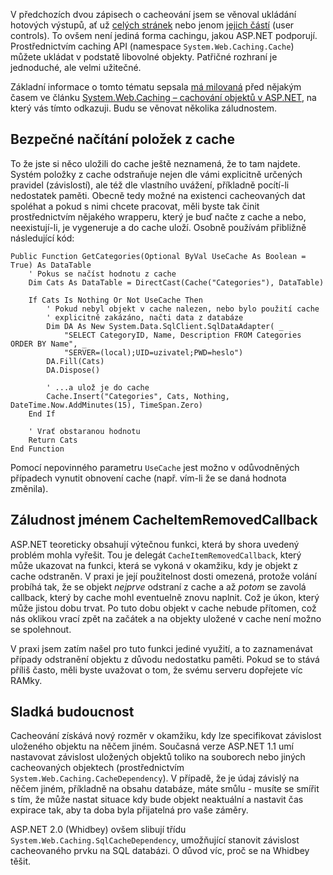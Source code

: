 <!-- dcterms:identifier = aspnetcz#7 -->
<!-- dcterms:title = ASP.NET caching pro více pokročilé: System.Web.Caching API -->
<!-- dcterms:abstract = V předchozích dvou zápisech o cacheování jsem se věnoval ukládání hotových výstupů, ať už celých stránek nebo jenom jejich částí (user controls). To ovšem není jediná forma cachingu, jakou ASP.NET podporují. Prostřednictvím caching API (namespace System.Web.Caching.Cache) můžete ukládat v podstatě libovolné objekty. -->
<!-- np9:categoryId = 1 -->
<!-- x4w:category = Programování -->
<!-- np9:authorId = 1 -->
<!-- np9:authorEmail = michal.valasek@altairis.cz -->
<!-- dcterms:creator = Michal Altair Valášek -->
<!-- dcterms:created = 2005-01-07T06:16:35.437+01:00 -->
<!-- dcterms:dateAccepted = 2005-01-07T06:16:35.437+01:00 -->

V předchozích dvou zápisech o cacheování jsem se věnoval ukládání hotových výstupů, ať už [celých stránek](/entry/article-20050105.aspx) nebo jenom [jejich částí](/entry/article-20050106.aspx) (user controls). To ovšem není jediná forma cachingu, jakou ASP.NET podporují. Prostřednictvím caching API (namespace `System.Web.Caching.Cache`) můžete ukládat v podstatě libovolné objekty. Patřičné rozhraní je jednoduché, ale velmi užitečné.

Základní informace o tomto tématu sepsala [má milovaná](http://www.bestijka.cz/) před nějakým časem ve článku [System.Web.Caching – cachování objektů v ASP.NET](http://archive.aspnetwork.cz/art/clanek.asp?id=191), na který vás tímto odkazuji. Budu se věnovat několika záludnostem.

## Bezpečné načítání položek z cache

To že jste si něco uložili do cache ještě neznamená, že to tam najdete. Systém položky z cache odstraňuje nejen dle vámi explicitně určených pravidel (závislostí), ale též dle vlastního uvážení, příkladně pocítí-li nedostatek paměti. Obecně tedy možné na existenci cacheovaných dat spoléhat a pokud s nimi chcete pracovat, měli byste tak činit prostřednictvím nějakého wrapperu, který je buď načte z cache a nebo, neexistují-li, je vygeneruje a do cache uloží. Osobně používám přibližně následující kód:

    Public Function GetCategories(Optional ByVal UseCache As Boolean = True) As DataTable
        ' Pokus se načíst hodnotu z cache
        Dim Cats As DataTable = DirectCast(Cache("Categories"), DataTable)

        If Cats Is Nothing Or Not UseCache Then
            ' Pokud nebyl objekt v cache nalezen, nebo bylo použití cache 
            ' explicitně zakázáno, načti data z databáze
            Dim DA As New System.Data.SqlClient.SqlDataAdapter( _
                "SELECT CategoryID, Name, Description FROM Categories ORDER BY Name", _
                "SERVER=(local);UID=uzivatel;PWD=heslo")
            DA.Fill(Cats)
            DA.Dispose()

            ' ...a ulož je do cache
            Cache.Insert("Categories", Cats, Nothing, DateTime.Now.AddMinutes(15), TimeSpan.Zero)
        End If

        ' Vrať obstaranou hodnotu
        Return Cats
    End Function

Pomocí nepovinného parametru `UseCache` jest možno v odůvodněných případech vynutit obnovení cache (např. vím-li že se daná hodnota změnila).

## Záludnost jménem CacheItemRemovedCallback

ASP.NET teoreticky obsahují výtečnou funkci, která by shora uvedený problém mohla vyřešit. Tou je delegát `CacheItemRemovedCallback`, který může ukazovat na funkci, která se vykoná v okamžiku, kdy je objekt z cache odstraněn. V praxi je její použitelnost dosti omezená, protože volání probíhá tak, že se objekt *nejprve* odstraní z cache a až *potom* se zavolá callback, který by cache mohl eventuelně znovu naplnit. Což je úkon, který může jistou dobu trvat. Po tuto dobu objekt v cache nebude přítomen, což nás oklikou vrací zpět na začátek a na objekty uložené v cache není možno se spolehnout.

V praxi jsem zatím našel pro tuto funkci jediné využití, a to zaznamenávat případy odstranění objektu z důvodu nedostatku paměti. Pokud se to stává příliš často, měli byste uvažovat o tom, že svému serveru dopřejete víc RAMky.

## Sladká budoucnost

Cacheování získává nový rozměr v okamžiku, kdy lze specifikovat závislost uloženého objektu na něčem jiném. Současná verze ASP.NET 1.1 umí nastavovat závislost uložených objektů toliko na souborech nebo jiných cacheovaných objektech (prostřednictvím `System.Web.Caching.CacheDependency`). V případě, že je údaj závislý na něčem jiném, příkladně na obsahu databáze, máte smůlu - musíte se smířit s tím, že může nastat situace kdy bude objekt neaktuální a nastavit čas expirace tak, aby ta doba byla přijatelná pro vaše záměry.

ASP.NET 2.0 (Whidbey) ovšem slibují třídu `System.Web.Caching.SqlCacheDependency`, umožňující stanovit závislost cacheovaného prvku na SQL databázi. O důvod víc, proč se na Whidbey těšit.
